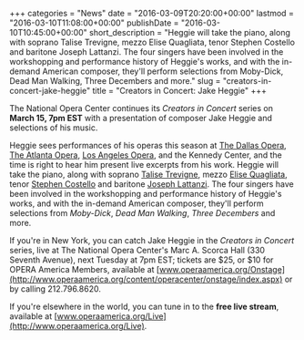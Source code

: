 +++
categories = "News"
date = "2016-03-09T20:20:00+00:00"
lastmod = "2016-03-10T11:08:00+00:00"
publishDate = "2016-03-10T10:45:00+00:00"
short_description = "Heggie will take the piano, along with soprano Talise Trevigne, mezzo Elise Quagliata, tenor Stephen Costello and baritone Joseph Lattanzi. The four singers have been involved in the workshopping and performance history of Heggie&#039;s works, and with the in-demand American composer, they&#039;ll perform selections from Moby-Dick, Dead Man Walking, Three Decembers and more."
slug = "creators-in-concert-jake-heggie"
title = "Creators in Concert: Jake Heggie"
+++

The National Opera Center continues its *Creators in Concert* series on **March 15, 7pm EST** with a presentation of composer Jake Heggie and selections of his music.

Heggie sees performances of his operas this season at [The Dallas Opera](/scene/comapnies/the-dallas-opera/), [The Atlanta Opera](/scene/companies/the-atlanta-opera/), [Los Angeles Opera](/scene/companies/los-angeles-opera/), and the Kennedy Center, and the time is right to hear him present live excerpts from his work. Heggie will take the piano, along with soprano [Talise Trevigne](/scene/people/talise-trevigne/), mezzo [Elise Quagliata](/scene/people/elise-quagliata/), tenor [Stephen Costello](/scene/people/stephen-costello/) and baritone [Joseph Lattanzi](/scene/people/joseph-lattanzi/). The four singers have been involved in the workshopping and performance history of Heggie's works, and with the in-demand American composer, they'll perform selections from *Moby-Dick*, *Dead Man Walking*, *Three Decembers* and more.

If you're in New York, you can catch Jake Heggie in the *Creators in Concert* series, live at The National Opera Center's Marc A. Scorca Hall (330 Seventh Avenue), next Tuesday at 7pm EST; tickets are $25, or $10 for OPERA America Members, available at [www.operaamerica.org/Onstage](http://www.operaamerica.org/content/operacenter/onstage/index.aspx) or by calling 212.796.8620. 

If you're elsewhere in the world, you can tune in to the **free live stream**, available at [www.operaamerica.org/Live](http://www.operaamerica.org/Live).
